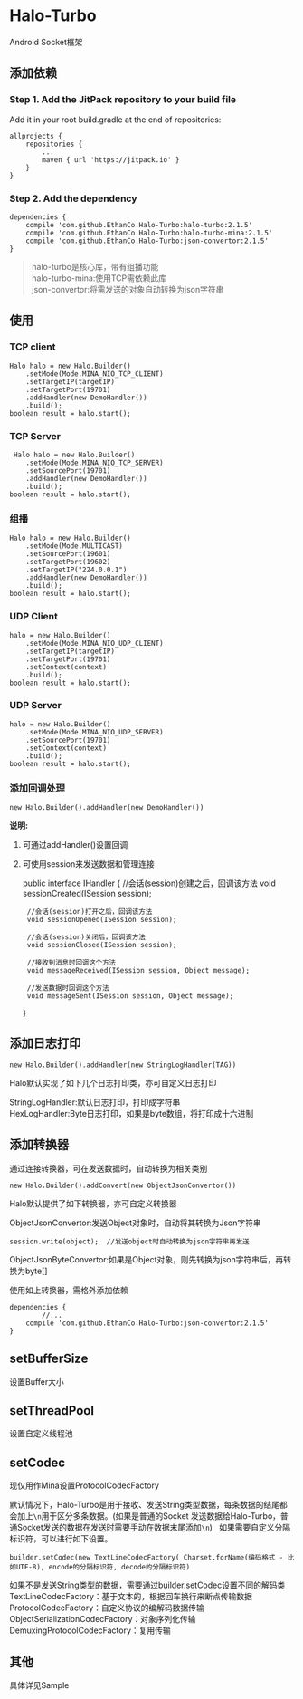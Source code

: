# Halo-Turbo #
Android Socket框架  

## 添加依赖 ##
### Step 1. Add the JitPack repository to your build file  
Add it in your root build.gradle at the end of repositories:  

	allprojects {
		repositories {
			...
			maven { url 'https://jitpack.io' }
		}
	}  

### Step 2. Add the dependency  

	dependencies {
		compile 'com.github.EthanCo.Halo-Turbo:halo-turbo:2.1.5'
		compile 'com.github.EthanCo.Halo-Turbo:halo-turbo-mina:2.1.5'
		compile 'com.github.EthanCo.Halo-Turbo:json-convertor:2.1.5'
	}

> halo-turbo是核心库，带有组播功能  
> halo-turbo-mina:使用TCP需依赖此库  
> json-convertor:将需发送的对象自动转换为json字符串

## 使用 ##

### TCP client

	Halo halo = new Halo.Builder()
        .setMode(Mode.MINA_NIO_TCP_CLIENT)
        .setTargetIP(targetIP)
        .setTargetPort(19701)
        .addHandler(new DemoHandler())
        .build();  
	boolean result = halo.start();

### TCP Server  

	 Halo halo = new Halo.Builder()
        .setMode(Mode.MINA_NIO_TCP_SERVER)
        .setSourcePort(19701)
        .addHandler(new DemoHandler())
        .build();
	boolean result = halo.start();

### 组播  

	Halo halo = new Halo.Builder()
        .setMode(Mode.MULTICAST)
        .setSourcePort(19601)
        .setTargetPort(19602)
        .setTargetIP("224.0.0.1")
        .addHandler(new DemoHandler())
        .build();
	boolean result = halo.start();  

### UDP Client  

	halo = new Halo.Builder()
        .setMode(Mode.MINA_NIO_UDP_CLIENT)
        .setTargetIP(targetIP)
        .setTargetPort(19701)
        .setContext(context)
        .build();
	boolean result = halo.start(); 

### UDP Server
	
	halo = new Halo.Builder()
        .setMode(Mode.MINA_NIO_UDP_SERVER)
        .setSourcePort(19701)
        .setContext(context)
        .build();
	boolean result = halo.start();

### 添加回调处理  

	new Halo.Builder().addHandler(new DemoHandler())  

**说明:**  
1. 可通过addHandler()设置回调  
2. 可使用session来发送数据和管理连接  

	public interface IHandler {
	    //会话(session)创建之后，回调该方法
	    void sessionCreated(ISession session);
	
	    //会话(session)打开之后，回调该方法
	    void sessionOpened(ISession session);
	
	    //会话(session)关闭后，回调该方法
	    void sessionClosed(ISession session);
	
	    //接收到消息时回调这个方法
	    void messageReceived(ISession session, Object message);
	
	    //发送数据时回调这个方法
	    void messageSent(ISession session, Object message);
	}  

## 添加日志打印  

	new Halo.Builder().addHandler(new StringLogHandler(TAG))  

Halo默认实现了如下几个日志打印类，亦可自定义日志打印  

StringLogHandler:默认日志打印，打印成字符串  
HexLogHandler:Byte日志打印，如果是byte数组，将打印成十六进制  

## 添加转换器  
通过连接转换器，可在发送数据时，自动转换为相关类别  

	new Halo.Builder().addConvert(new ObjectJsonConvertor())  

Halo默认提供了如下转换器，亦可自定义转换器  

ObjectJsonConvertor:发送Object对象时，自动将其转换为Json字符串  

	session.write(object);  //发送object时自动转换为json字符串再发送

ObjectJsonByteConvertor:如果是Object对象，则先转换为json字符串后，再转换为byte[]

使用如上转换器，需格外添加依赖  

	dependencies {
     		//...
		compile 'com.github.EthanCo.Halo-Turbo:json-convertor:2.1.5'
	}

## setBufferSize  
设置Buffer大小  

## setThreadPool  
设置自定义线程池  

## setCodec
现仅用作Mina设置ProtocolCodecFactory

默认情况下，Halo-Turbo是用于接收、发送String类型数据，每条数据的结尾都会加上`\n`用于区分多条数据。(如果是普通的Socket 发送数据给Halo-Turbo，普通Socket发送的数据在发送时需要手动在数据末尾添加`\n`)  
如果需要自定义分隔标识符，可以进行如下设置。  

	builder.setCodec(new TextLineCodecFactory( Charset.forName(编码格式 - 比如UTF-8), encode的分隔标识符, decode的分隔标识符)  

如果不是发送String类型的数据，需要通过builder.setCodec设置不同的解码类  
TextLineCodecFactory：基于文本的，根据回车换行来断点传输数据  
ProtocolCodecFactory：自定义协议的编解码数据传输  
ObjectSerializationCodecFactory：对象序列化传输  
DemuxingProtocolCodecFactory：复用传输  

## 其他  

具体详见Sample


